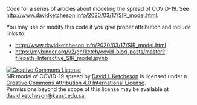 Code for a series of articles about modeling the spread of COVID-19.  See http://www.davidketcheson.info/2020/03/17/SIR_model.html.  

You may use or modify this code if you give proper attribution and include links to:

- http://www.davidketcheson.info/2020/03/17/SIR_model.html
- https://mybinder.org/v2/gh/ketch/covid-blog-posts/master?filepath=Interactive_SIR_model.ipynb






<a rel="license" href="http://creativecommons.org/licenses/by/4.0/"><img alt="Creative Commons License" style="border-width:0" src="https://i.creativecommons.org/l/by/4.0/88x31.png" /></a><br /><span xmlns:dct="http://purl.org/dc/terms/" property="dct:title">SIR model of COVID-19 spread</span> by <a xmlns:cc="http://creativecommons.org/ns#" href="http://www.davidketcheson.info/2020/03/17/SIR_model.html" property="cc:attributionName" rel="cc:attributionURL">David I. Ketcheson</a> is licensed under a <a rel="license" href="http://creativecommons.org/licenses/by/4.0/">Creative Commons Attribution 4.0 International License</a>.<br />Permissions beyond the scope of this license may be available at <a xmlns:cc="http://creativecommons.org/ns#" href="david.ketcheson@kaust.edu.sa" rel="cc:morePermissions">david.ketcheson@kaust.edu.sa</a>.
